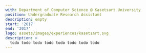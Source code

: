 ```yaml
---
with: Department of Computer Science @ Kasetsart University
position: Undergraduate Research Assistant
description: empty
start: '2017'
end: '2017'
logo: assets/images/experiences/kasetsart.svg
description: >
  todo todo todo todo todo todo todo todo
---
```

